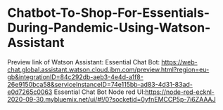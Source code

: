 # Chatbot-To-Shop-For-Essentials-During-Pandemic-Using-Watson-Assistant
Preview link of Watson Assistant: Essential Chat Bot: https://web-chat.global.assistant.watson.cloud.ibm.com/preview.html?region=eu-gb&integrationID=84c292db-aeb3-4e4d-a1f8-26e9150bca58&serviceInstanceID=74e115bb-ad83-4d31-83ad-e0d7265c0063
Essential Chat Bot Node red UI:https://node-red-ecknl-2020-09-30.mybluemix.net/ui/#!/0?socketid=0yfnEMCCP5p-7i6ZAAAJ
